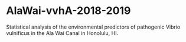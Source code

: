 # AlaWai-vvhA-2018-2019
Statistical analysis of the environmental predictors of pathogenic Vibrio vulnificus in the Ala Wai Canal in Honolulu, HI.
